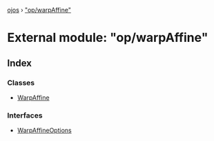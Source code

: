 [ojos](../README.md) › ["op/warpAffine"](_op_warpaffine_.md)

# External module: "op/warpAffine"

## Index

### Classes

* [WarpAffine](../classes/_op_warpaffine_.warpaffine.md)

### Interfaces

* [WarpAffineOptions](../interfaces/_op_warpaffine_.warpaffineoptions.md)

